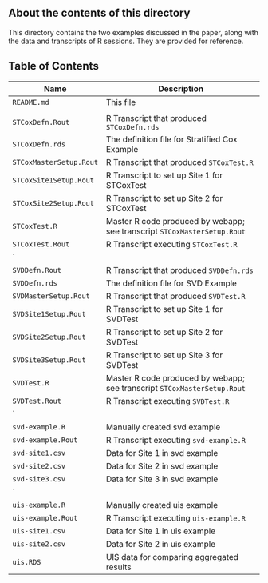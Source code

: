 ## About the contents of this directory

This directory contains the two examples discussed in the paper, along
with the data and transcripts of R sessions. They are provided for
reference.


## Table of Contents


|Name                      | Description                                                              |
|--------------------------|------------------------------------------------------------------------- |
|`README.md`               |  This file                                                               |
|                          |                                                                          |
|`STCoxDefn.Rout`          |  R Transcript that produced `STCoxDefn.rds`                              |
|`STCoxDefn.rds`           |  The definition file for Stratified Cox Example                          |
|`STCoxMasterSetup.Rout`   |  R Transcript that produced `STCoxTest.R`                                |
|`STCoxSite1Setup.Rout`    |  R Transcript to set up Site 1 for STCoxTest                             |
|`STCoxSite2Setup.Rout`    |  R Transcript to set up Site 2 for STCoxTest                             |
|`STCoxTest.R`             |  Master R code produced by webapp; see transcript `STCoxMasterSetup.Rout`|
|`STCoxTest.Rout`          |  R Transcript executing `STCoxTest.R`                                    |
|`                         |                                                                          |
|`SVDDefn.Rout`            |  R Transcript that produced `SVDDefn.rds`                                |
|`SVDDefn.rds`             |  The definition file for SVD Example                                     |
|`SVDMasterSetup.Rout`     |  R Transcript that produced `SVDTest.R`                                  |
|`SVDSite1Setup.Rout`      |  R Transcript to set up Site 1 for SVDTest                               |
|`SVDSite2Setup.Rout`      |  R Transcript to set up Site 2 for SVDTest                               |
|`SVDSite3Setup.Rout`      |  R Transcript to set up Site 3 for SVDTest                               |
|`SVDTest.R`               |  Master R code produced by webapp; see transcript `STCoxMasterSetup.Rout`|
|`SVDTest.Rout`            |  R Transcript executing `SVDTest.R`                                      |
|`                         |                                                                          |
|`svd-example.R`           |  Manually created svd example                                            |
|`svd-example.Rout`        |  R Transcript executing `svd-example.R`                                  |
|`svd-site1.csv`           |  Data for Site 1 in svd example                                          |
|`svd-site2.csv`           |  Data for Site 2 in svd example                                          |
|`svd-site3.csv`           |  Data for Site 3 in svd example                                          |
|`                         |                                                                          |
|`uis-example.R`           |  Manually created uis example                                            |
|`uis-example.Rout`        |  R Transcript executing `uis-example.R`                                  |
|`uis-site1.csv`           |  Data for Site 1 in uis example                                          |
|`uis-site2.csv`           |  Data for Site 2 in uis example                                          |
|`uis.RDS`                 |  UIS data for comparing aggregated results                               |

